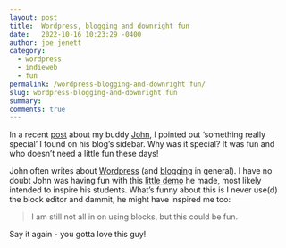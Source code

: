 ```yaml
---
layout: post
title:  Wordpress, blogging and downright fun
date:   2022-10-16 10:23:29 -0400
author: joe jenett
category:
  - wordpress
  - indieweb
  - fun
permalink: /wordpress-blogging-and-downright fun/
slug: wordpress-blogging-and-downright fun
summary:
comments: true
---
```

<p>In a recent <a href="/you-gotta-love-this-guy/">post</a> about my buddy <a href="https://johnjohnston.info/blog/">John</a>, I pointed out ‘something really special’ I found on his blog’s sidebar. Why was it special? It was fun and who doesn’t need a little fun these days!</p>
<p>John often writes about <a href="https://johnjohnston.info/blog/tag/wordpress/">Wordpress</a> (and <a href="https://johnjohnston.info/blog/tag/blogging/">blogging</a> in general). I have no doubt John was having fun with this <a href="https://johnjohnston.info/blog/blocks-css/">little demo</a> he made, most likely intended to inspire his students. What’s funny about this is I never use(d) the block editor and dammit, he might have inspired me too: </p>
<blockquote><p>
I am still not all in on using blocks, but this could be fun.
</p></blockquote>
<p>Say it again - you gotta love this guy!</p>
<a href="https://brid.gy/publish/twitter"></a>
<data class="p-bridgy-omit-link" value="false"></data>